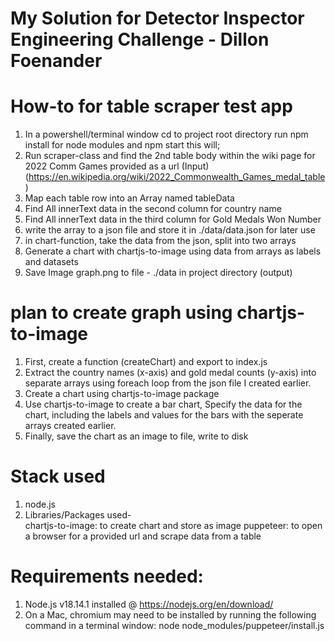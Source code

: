 # My Solution for Detector Inspector Engineering Challenge - Dillon Foenander

# How-to for table scraper test app
1. In a powershell/terminal window cd to project root directory run npm install for node modules and npm start this will;
2. Run scraper-class and find the 2nd table body within the wiki page for 2022 Comm Games provided as a url (Input)(https://en.wikipedia.org/wiki/2022_Commonwealth_Games_medal_table)
3. Map each table row into an Array named tableData
4. Find All innerText data in the second column for country name
5. Find All innerText data in the third column for Gold Medals Won Number
6. write the array to a json file and store it in ./data/data.json for later use
7. in chart-function, take the data from the json, split into two arrays
8. Generate a chart with chartjs-to-image using data from arrays as labels and datasets
9. Save Image graph.png to file - ./data in project directory (output)

# plan to create graph using chartjs-to-image
1. First, create a function (createChart) and export to index.js
2. Extract the country names (x-axis) and gold medal counts (y-axis) into separate arrays using foreach loop from the json file I created earlier.
3. Create a chart using chartjs-to-image package
4. Use chartjs-to-image to create a bar chart, Specify the data for the chart, including the labels and values for the bars with the seperate arrays created earlier.
5. Finally, save the chart as an image to file, write to disk

# Stack used
1. node.js
2. Libraries/Packages used-     
    chartjs-to-image: to create chart and store as image
    puppeteer: to open a browser for a provided url and scrape data from a table

# Requirements needed:
1. Node.js v18.14.1 installed @ https://nodejs.org/en/download/
2. On a Mac, chromium may need to be installed by running the following command in a terminal window: node node_modules/puppeteer/install.js
